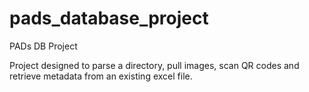 # pads_database_project
PADs DB Project

Project designed to parse a directory, pull images, scan QR codes and retrieve metadata from an existing excel file.
